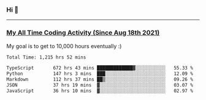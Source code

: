 ### Hi 🙂

---

### <a href="https://wakatime.com/@Eroxl">My All Time Coding Activity (Since Aug 18th 2021)</a>
My goal is to get to 10,000 hours eventually :)
<!--START_SECTION:waka-->

```txt
Total Time: 1,215 hrs 52 mins

TypeScript       672 hrs 43 mins █████████████▓░░░░░░░░░░░   55.33 %
Python           147 hrs 3 mins  ███░░░░░░░░░░░░░░░░░░░░░░   12.09 %
Markdown         112 hrs 37 mins ██▒░░░░░░░░░░░░░░░░░░░░░░   09.26 %
JSON             37 hrs 19 mins  ▓░░░░░░░░░░░░░░░░░░░░░░░░   03.07 %
JavaScript       36 hrs 10 mins  ▓░░░░░░░░░░░░░░░░░░░░░░░░   02.97 %
```

<!--END_SECTION:waka-->
